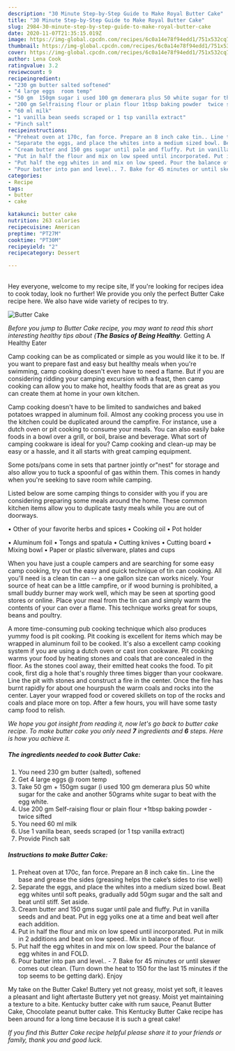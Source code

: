 ```yaml
---
description: "30 Minute Step-by-Step Guide to Make Royal Butter Cake"
title: "30 Minute Step-by-Step Guide to Make Royal Butter Cake"
slug: 2984-30-minute-step-by-step-guide-to-make-royal-butter-cake
date: 2020-11-07T21:35:15.019Z
image: https://img-global.cpcdn.com/recipes/6c0a14e78f94edd1/751x532cq70/butter-cake-recipe-main-photo.jpg
thumbnail: https://img-global.cpcdn.com/recipes/6c0a14e78f94edd1/751x532cq70/butter-cake-recipe-main-photo.jpg
cover: https://img-global.cpcdn.com/recipes/6c0a14e78f94edd1/751x532cq70/butter-cake-recipe-main-photo.jpg
author: Lena Cook
ratingvalue: 3.2
reviewcount: 9
recipeingredient:
- "230 gm butter salted softened"
- "4 large eggs  room temp"
- "50 gm  150gm sugar i used 100 gm demerara plus 50 white sugar for the cake and another 50grams white sugar to beat with the egg white"
- "200 gm Selfraising flour or plain flour 1tbsp baking powder  twice sifted"
- "60 ml milk"
- "1 vanilla bean seeds scraped or 1 tsp vanilla extract"
- "Pinch salt"
recipeinstructions:
- "Preheat oven at 170c, fan force. Prepare an 8 inch cake tin.. Line the base and grease the sides (greasing helps the cake’s sides to rise well)"
- "Separate the eggs, and place the whites into a medium sized bowl. Beat egg whites until soft peaks, gradually add 50gm sugar and the salt and beat until stiff. Set aside."
- "Cream butter and 150 gms sugar until pale and fluffy. Put in vanilla seeds and and beat. Put in egg yolks one at a time and beat well after each addition."
- "Put in half the flour and mix on low speed until incorporated. Put in milk in 2 additions and beat on low speed.. Mix in balance of flour."
- "Put half the egg whites in and mix on low speed. Pour the balance of egg whites in and FOLD."
- "Pour batter into pan and level.. 7. Bake for 45 minutes or until skewer comes out clean. (Turn down the heat to 150 for the last 15 minutes if the top seems to be getting dark). Enjoy"
categories:
- Recipe
tags:
- butter
- cake

katakunci: butter cake 
nutrition: 263 calories
recipecuisine: American
preptime: "PT27M"
cooktime: "PT30M"
recipeyield: "2"
recipecategory: Dessert

---
```

<br>
Hey everyone, welcome to my recipe site, If you're looking for recipes idea to cook today, look no further! We provide you only the perfect Butter Cake recipe here. We also have wide variety of recipes to try.
<br>


![Butter Cake](https://img-global.cpcdn.com/recipes/6c0a14e78f94edd1/751x532cq70/butter-cake-recipe-main-photo.jpg)

<i>Before you jump to Butter Cake recipe, you may want to read this short interesting healthy tips about {<strong>The Basics of Being Healthy</strong>.</i>
Getting A Healthy Eater

    
Camp cooking can be as complicated or simple as you would like it to be. If you want to prepare fast and easy but healthy meals when you're swimming, camp cooking doesn't even have to need a flame. But if you are considering ridding your camping excursion with a feast, then camp cooking can allow you to make hot, healthy foods that are as great as you can create them at home in your own kitchen.

Camp cooking doesn't have to be limited to sandwiches and baked potatoes wrapped in aluminum foil.  Almost any cooking process you use in the kitchen could be duplicated around the campfire. For instance, use a dutch oven or pit cooking to consume your meals. You can also easily bake foods in a bowl over a grill, or boil, braise and beverage. What sort of camping cookware is ideal for you? Camp cooking and clean-up may be easy or a hassle, and it all starts with great camping equipment.

Some pots/pans come in sets that partner jointly or"nest" for storage and also allow you to tuck a spoonful of gas within them. This comes in handy when you're seeking to save room while camping.

Listed below are some camping things to consider with you if you are considering preparing some meals around the home. These common kitchen items allow you to duplicate tasty meals while you are out of doorways.


• Other of your favorite herbs and spices
• Cooking oil
• Pot holder

• Aluminum foil
• Tongs and spatula
• Cutting knives
• Cutting board
• Mixing bowl
• Paper or plastic silverware, plates and cups

When you have just a couple campers and are searching for some easy camp cooking, try out the easy and quick technique of tin can cooking. All you'll need is a clean tin can -- a one gallon size can works nicely. Your source of heat can be a little campfire, or if wood burning is prohibited, a small buddy burner may work well, which may be seen at sporting good stores or online. Place your meal from the tin can and simply warm the contents of your can over a flame.  This technique works great for soups, beans and poultry.

A more time-consuming pub cooking technique which also produces yummy food is pit cooking. Pit cooking is excellent for items which may be wrapped in aluminum foil to be cooked.  It's also a excellent camp cooking system if you are using a dutch oven or cast iron cookware. Pit cooking warms your food by heating stones and coals that are concealed in the floor. As the stones cool away, their emitted heat cooks the food. To pit cook, first dig a hole that's roughly three times bigger than your cookware. Line the pit with stones and construct a fire in the center. Once the fire has burnt rapidly for about one hourpush the warm coals and rocks into the center. Layer your wrapped food or covered skillets on top of the rocks and coals and place more on top. After a few hours, you will have some tasty camp food to relish.


<i>We hope you got insight from reading it, now let's go back to butter cake recipe. To make butter cake you only need <strong>7</strong> ingredients and <strong>6</strong> steps. Here is how you achieve it.
</i>

##### The ingredients needed to cook Butter Cake:

1. You need 230 gm butter (salted), softened
1. Get 4 large eggs @ room temp
1. Take 50 gm + 150gm sugar (i used 100 gm demerara plus 50 white sugar for the cake and another 50grams white sugar to beat with the egg white.
1. Use 200 gm Self-raising flour or plain flour +1tbsp baking powder - twice sifted
1. You need 60 ml milk
1. Use 1 vanilla bean, seeds scraped (or 1 tsp vanilla extract)
1. Provide Pinch salt


##### Instructions to make Butter Cake:

1. Preheat oven at 170c, fan force. Prepare an 8 inch cake tin.. Line the base and grease the sides (greasing helps the cake’s sides to rise well)
1. Separate the eggs, and place the whites into a medium sized bowl. Beat egg whites until soft peaks, gradually add 50gm sugar and the salt and beat until stiff. Set aside.
1. Cream butter and 150 gms sugar until pale and fluffy. Put in vanilla seeds and and beat. Put in egg yolks one at a time and beat well after each addition.
1. Put in half the flour and mix on low speed until incorporated. Put in milk in 2 additions and beat on low speed.. Mix in balance of flour.
1. Put half the egg whites in and mix on low speed. Pour the balance of egg whites in and FOLD.
1. Pour batter into pan and level.. - 7. Bake for 45 minutes or until skewer comes out clean. (Turn down the heat to 150 for the last 15 minutes if the top seems to be getting dark). Enjoy


My take on the Butter Cake! Buttery yet not greasy, moist yet soft, it leaves a pleasant and light aftertaste Buttery yet not greasy. Moist yet maintaining a texture to a bite. Kentucky butter cake with rum sauce, Peanut Butter Cake, Chocolate peanut butter cake. This Kentucky Butter Cake recipe has been around for a long time because it is such a great cake! 

<i>If you find this Butter Cake recipe helpful please share it to your friends or family, thank you and good luck.</i>
